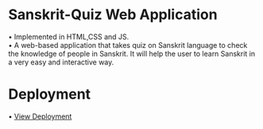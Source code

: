 # Sanskrit-Quiz Web Application
• Implemented in HTML,CSS and JS.  
• A web-based application that takes quiz on Sanskrit language to check the knowledge of people in Sanskrit. It will help the user to learn Sanskrit in a very easy and interactive way.

# Deployment
• [View Deployment](https://aayush-bachwana-25.github.io/SanskritQuiz.github.io/)

